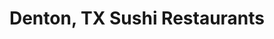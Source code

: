 ---
layout: city
title: Denton, TX Sushi Restaurants
permalink: /texas/denton/
stateAbbr: TX
stateName: Texas
cityName: Denton

---